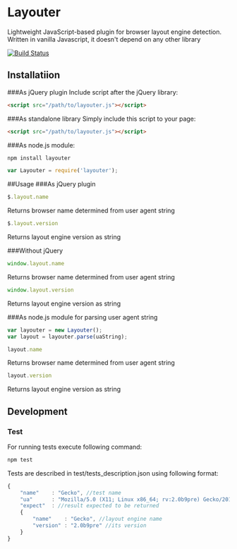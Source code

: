 # Layouter
Lightweight JavaScript-based plugin for browser layout engine detection. Written in vanilla Javascript, it doesn't depend on any other library

[![Build Status](https://travis-ci.org/djachenko/layouter.svg?branch=master)](https://travis-ci.org/djachenko/layouter)

## Installatiion
###As jQuery plugin
Include script after the jQuery library:
```html
<script src="/path/to/layouter.js"></script>
```

###As standalone library
Simply include this script to your page:
```html
<script src="/path/to/layouter.js"></script>
```

###As node.js module:
```sh
npm install layouter
```
```js
var Layouter = require('layouter');
```

##Usage
###As jQuery plugin
```js
$.layout.name
```
Returns browser name determined from user agent string

```js
$.layout.version
```
Returns layout engine version as string

###Without jQuery
```js
window.layout.name
```
Returns browser name determined from user agent string

```js
window.layout.version
```
Returns layout engine version as string

###As node.js module for parsing user agent string
```js
var layouter = new Layouter();
var layout = layouter.parse(uaString);
```

```js
layout.name
```
Returns browser name determined from user agent string

```js
layout.version
```
Returns layout engine version as string

## Development
### Test
For running tests execute following command:
```sh
npm test
```
Tests are described in test/tests_description.json using following format:
```js
{
    "name"    : "Gecko", //test name
    "ua"      : "Mozilla/5.0 (X11; Linux x86_64; rv:2.0b9pre) Gecko/20110111 Firefox/4.0b9pre", //user agent string which will be passed as parameter to Layouter.parse()
    "expect"  : //result expected to be returned
    {
        "name"    : "Gecko", //layout engine name
        "version" : "2.0b9pre" //its version
    }
}
```


